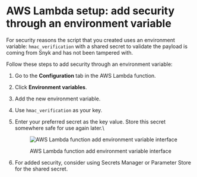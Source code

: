 # AWS Lambda setup: add security through an environment variable

For security reasons the script that you created uses an environment variable: `hmac_verification` with a shared secret to validate the payload is coming from Snyk and has not been tampered with.

Follow these steps to add security through an environment variable:

1. Go to the **Configuration** tab in the AWS Lambda function.
2. Click **Environment variables**.
3. Add the new environment variable.
4. Use `hmac_verification` as your key.
5.  Enter your preferred secret as the key value. Store this secret somewhere safe for use again later.\


    <figure><img src="https://lh4.googleusercontent.com/eXXBAsVL2kDNpr9fDt_PErj9x0z7nBa-KywuWXJ0nGpuwwEiBiu8p0wFJLMacewmkRnYfrWSMzXqzhHAhRjifx-uEJF_BZm5Y0SazSMw60zKq8JOsLiGpqb7Risfr5zVBoBI7uiOJyMp_7G_HCajTB_vpIEVJotV4u1cJ4yO_t2wEi1jEARxk2sLjQ" alt="AWS Lambda function add environment variable interface"><figcaption><p>AWS Lambda function add environment variable interface</p></figcaption></figure>
6. For added security, consider using Secrets Manager or Parameter Store for the shared secret.
